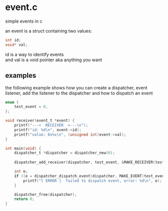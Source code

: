 # event.c

simple events in c


an event is a struct containing two values:
``` c
int id;
void* val;
```

id is a way to identify events<br>
and val is a void pointer aka anything you want


## examples
the following example shows how you can create a dispatcher, event listener, add the listener to the dispatcher and how to dispatch an event
``` c
enum {
    test_event = 0,
};

void receiver(event_t *event) {
    printf("---<  RECEIVER  >---\n");
    printf("id: %d\n", event->id);
    printf("value: 0x%x\n", (unsigned int)event->val);
}

int main(void) {
    dispatcher_t *dispatcher = dispatcher_new(0);
    
    dispatcher_add_receiver(dispatcher, test_event, &MAKE_RECEIVER(test_receiver));

    int e;
    if ((e = dispatcher_dispatch_event(dispatcher, MAKE_EVENT(test_event, 0x12345))) != 0) {
        printf("[ ERROR ]  failed to dispatch event, error: %d\n", e);
    }

    dispatcher_free(dispatcher);
    return 0;    
}
```
